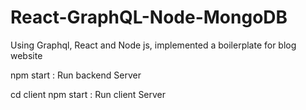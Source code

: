 # React-GraphQL-Node-MongoDB
Using Graphql, React and Node js, implemented a boilerplate for blog website

npm start : Run backend Server

cd client
npm start : Run client Server
